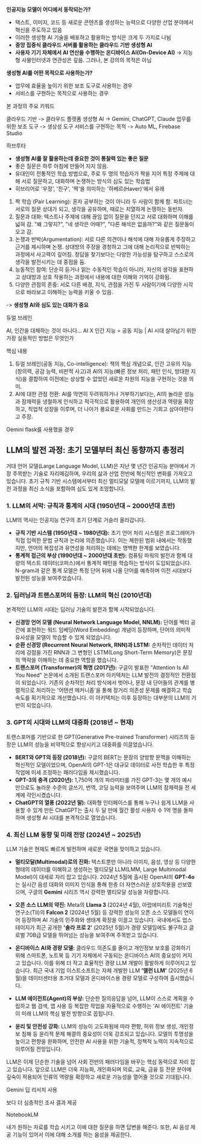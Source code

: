 **인공지능 모델이 어디에서 동작되는가?**

- 택스트, 이미지, 코드 등 새로운 콘텐츠를 생성하는 능력으로 다양한 산업 분야에서 혁신을 주도하고 있음
- 이러한 생성형 AI 기술을 배포하고 활용하는 방식은 크게 두 가지로 나뉨
- **중앙 집중식 클라우드 서버를 활용하는 클라우드 기반 생성형 AI**
- **사용자 기기 자체에서 AI 연산을 수행하는 온디바이스 AI(On-Device AI)**
-> 지능형 사물인터넷과 연관성은 깊음. 그러나, 본 강의의 목적은 아님

**생성형 AI를 어떤 목적으로 사용하는가?**
- 업무에 효율을 높이기 위한 보조 도구로 사용하는 경우
- 서비스를 구현하는 목적으로 사용하는 경우



본 과정의 주요 키워드

클라우드 기반 -> 클라우드 플랫폼
생성형 AI -> Gemini, ChatGPT, Claude
업무를 위한 보조 도구 -> 생상성 도구
서비스를 구현하는 목적 -> Auto ML, Firebase Studio


하브루타

- **생성형 AI를 잘 활용하는데 중요한 것이 통찰력 있는 좋은 질문**
- 좋은 질문은 하루 아침에 만들어 지지 않음.
- 유대인이 전통적인 학습 방법으로, 주로 두 명의 학습자가 짝을 지어 특정 주제에 대해 서로 질문하고, 대화하며 논쟁하는 방식의 심도 있는 학습법
- 히브리어로 '우정', '친구', '짝'을 의미하는 '하베르(Haver)'에서 유래

1. 짝 학습 (Pair Learning): 혼자 공부하는 것이 아니라 두 사람이 함께 함. 파트너는 서로의 질문 상대가 되고, 생각을 공유하며, 때로는 치열하게 논쟁하는 동반자.
2. 질문과 대화: 텍스트나 주제에 대해 끊임 없이 질문을 던지고 서로 대화하며 이해를 넓혀 감. "왜 그렇지?", "네 생각은 어때?", "다른 해석은 없을까?"와 같은 질문들이 오고 감.
3. 논쟁과 반박(Argumentation): 서로 다른 의견이나 해석에 대해 자유롭게 주장하고 근거를 제시하며 논쟁. 상대방의 주장을 경청하고 그에 대해 논리적으로 반박하는 과정에서 사고력이 깊어짐. 정답을 찾기보다는 다양한 가능성을 탐구하고 스스로의 생각을 발전시키는 데 중점을 둠.
4. 능동적인 참여: 단순히 듣거나 읽는 수동적인 학습이 아니라, 자신의 생각을 표현하고 상대방과 상호 작용하는 과정에서 내용에 대한 이해와 기억이 강화됨.
5. 다양한 관점의 존중: 서로 다른 배경, 지식, 관점을 가진 두 사람이기에 다양한 시각으로 바라보고 이해하는 능력을 키울 수 있음.

-> **생성형 AI와 심도 있는 대화가 중요**


듀얼 브레인

AI, 인간을 대체하는 것이 아니다... AI X 인간 지능 = 공동 지능 | AI 시대 살아남기 위한 가장 실용적인 방법은 무엇인가

핵심 내용

1. 듀얼 브레인(공동 지능, Co-intelligence): 책의 핵심 개념으로, 인간 고유의 지능(창의력, 공감 능력, 비판적 사고)과 AI의 지능(빠른 정보 처리, 패턴 인식, 방대한 지식)을 결합하여 이전에는 상상할 수 없었던 새로운 차원의 지능을 구현하는 것을 의미.
2. AI에 대한 관점 전환: AI를 막연히 두려워하거나 거부하기보다는, AI의 놀라운 성능과 잠재력을 냉철하게 인식하고 적극적으로 활용하여 개인의 생산성과 역량을 확장하고, 직업적 성장을 이루며, 더 나아가 풍요로운 사회를 만드는 기회고 삼아야한다고 주장.






Gemini flask를 사용했을 경우

## LLM의 발전 과정: 초기 모델부터 최신 동향까지 총정리

거대 언어 모델(Large Language Model, LLM)은 지난 몇 년간 인공지능 분야에서 가장 주목받는 기술로 자리매김하며, 우리의 삶과 산업 전반에 혁신적인 변화를 가져오고 있습니다. 초기 규칙 기반 시스템에서부터 최신 멀티모달 모델에 이르기까지, LLM의 발전 과정을 최신 소식을 포함하여 심도 있게 조망합니다.

### 1. LLM의 서막: 규칙과 통계의 시대 (1950년대 ~ 2000년대 초반)

LLM의 역사는 인공지능 연구의 초기 단계로 거슬러 올라갑니다.

- **규칙 기반 시스템 (1950년대 ~ 1980년대):** 초기 언어 처리 시스템은 프로그래머가 직접 입력한 문법 규칙과 논리에 의존했습니다. 이는 제한된 범위 내에서는 작동했지만, 언어의 복잡성과 유연성을 처리하는 데에는 명백한 한계를 보였습니다.
- **통계적 접근의 부상 (1990년대 ~ 2000년대 초반):** 컴퓨팅 파워의 발전과 함께 대량의 텍스트 데이터(코퍼스)에서 통계적 패턴을 학습하는 방식이 도입되었습니다. N-gram과 같은 통계 모델은 특정 단어 뒤에 나올 단어를 예측하며 이전 시대보다 발전된 성능을 보여주었습니다.

### 2. 딥러닝과 트랜스포머의 등장: LLM의 혁신 (2010년대)

본격적인 LLM의 시대는 딥러닝 기술의 발전과 함께 시작되었습니다.

- **신경망 언어 모델 (Neural Network Language Model, NNLM):** 단어를 벡터 공간에 표현하는 워드 임베딩(Word Embedding) 개념이 등장하며, 단어의 의미적 유사성을 모델이 학습할 수 있게 되었습니다.
- **순환 신경망 (Recurrent Neural Network, RNN)과 LSTM:** 순차적인 데이터 처리에 강점을 가진 RNN과 그 변형인 LSTM(Long Short-Term Memory)은 문장의 맥락을 이해하는 데 중요한 역할을 했습니다.
- **트랜스포머 (Transformer)의 혁명 (2017년):** 구글이 발표한 "Attention Is All You Need" 논문에서 소개된 트랜스포머 아키텍처는 LLM 발전의 결정적인 전환점이 되었습니다. 기존의 순차적인 처리 방식에서 벗어나, 문장 내 단어들의 관계를 병렬적으로 처리하는 '어텐션 메커니즘'을 통해 장거리 의존성 문제를 해결하고 학습 속도를 획기적으로 개선했습니다. 이 아키텍처는 이후 등장하는 대부분의 LLM의 기반이 되었습니다.

### 3. GPT의 시대와 LLM의 대중화 (2018년 ~ 현재)

트랜스포머를 기반으로 한 GPT(Generative Pre-trained Transformer) 시리즈의 등장은 LLM의 성능을 비약적으로 향상시키고 대중화를 이끌었습니다.

- **BERT와 GPT의 등장 (2018년):** 구글의 BERT는 문장의 양방향 문맥을 이해하는 혁신적인 모델이었으며, OpenAI의 GPT-1은 대규모 데이터로 사전 학습한 후 특정 작업에 미세 조정하는 패러다임을 제시했습니다.
- **GPT-3의 충격 (2020년):** 1,750억 개의 파라미터를 가진 GPT-3는 몇 개의 예시만으로도 놀라운 수준의 글쓰기, 번역, 코딩 능력을 보여주며 LLM의 잠재력을 전 세계에 각인시켰습니다.
- **ChatGPT의 열풍 (2022년 말):** 대화형 인터페이스를 통해 누구나 쉽게 LLM을 사용할 수 있게 만든 ChatGPT는 출시 두 달 만에 월간 활성 사용자 수 1억 명을 돌파하며 생성형 AI 시대를 본격적으로 열었습니다.

### 4. 최신 LLM 동향 및 미래 전망 (2024년 ~ 2025년)

LLM 기술은 현재도 빠르게 발전하며 새로운 국면을 맞이하고 있습니다.

- **멀티모달(Multimodal)로의 진화:** 텍스트뿐만 아니라 이미지, 음성, 영상 등 다양한 형태의 데이터를 이해하고 생성하는 멀티모달 LLM(LMM, Large Multimodal Model)이 대세로 자리 잡고 있습니다. 2024년 5월에 출시된 OpenAI의 **GPT-4o**는 실시간 음성 대화와 이미지 인식을 통해 한층 더 자연스러운 상호작용을 선보였으며, 구글의 **Gemini** 시리즈 역시 강력한 멀티모달 성능을 자랑합니다.
    
- **오픈 소스 LLM의 약진:** Meta의 **Llama 3** (2024년 4월), 아랍에미리트 기술혁신연구소(TII)의 **Falcon 2** (2024년 5월) 등 강력한 성능의 오픈 소스 모델들이 연이어 등장하며 AI 기술의 민주화와 생태계 확장을 이끌고 있습니다. 국내에서도 업스테이지가 최근 공개한 **'솔라 프로 2'** (2025년 5월)가 경량 모델임에도 불구하고 글로벌 70B급 모델을 뛰어넘는 성능을 보여주며 주목받고 있습니다.
    
- **온디바이스 AI와 경량 모델:** 클라우드 의존도를 줄이고 개인정보 보호를 강화하기 위해 스마트폰, 노트북 등 기기 자체에서 구동되는 온디바이스 AI의 중요성이 커지고 있습니다. 이를 위해 더 작고 효율적인 경량 LLM 개발이 활발하게 이루어지고 있습니다. 최근 국내 기업 이스트소프트는 자체 개발한 LLM **'앨런 LLM'** (2025년 6월)을 데이터센터용 초거대 모델과 온디바이스용 경량 모델로 구성하여 출시했습니다.
    
- **LLM 에이전트(Agent)의 부상:** 단순한 질의응답을 넘어, LLM이 스스로 계획을 수립하고 웹 검색, 앱 사용 등 복잡한 작업을 자율적으로 수행하는 'AI 에이전트' 기술이 미래 LLM의 핵심 발전 방향으로 꼽힙니다.
    
- **윤리 및 안전성 강화:** LLM의 성능이 고도화됨에 따라 편향, 허위 정보 생성, 개인정보 침해 등 윤리적 문제 해결의 중요성이 더욱 강조되고 있습니다. 모델의 투명성을 높이고 편향을 완화하며, 안전한 AI 사용을 위한 기술적, 정책적 노력이 지속적으로 이루어질 전망입니다.
    

LLM은 이제 단순한 기술을 넘어 사회 전반의 패러다임을 바꾸는 핵심 동력으로 자리 잡고 있습니다. 앞으로 LLM은 더욱 지능화, 개인화되며 의료, 교육, 금융 등 전문 분야에 깊숙이 적용되어 인류의 역량을 확장하고 새로운 가능성을 열어줄 것으로 기대됩니다.





Gemini 딥 리서치 사용

보다 더 심층적인 조사 결과 제공



NotebookLM

내가 원하는 자료를 학습 시키고 이에 대한 질문을 하면 답변을 해준다. 또한, AI 음성 제공 기능이 있어서 이에 대해 소개를 하는 음성을 제공한다.
